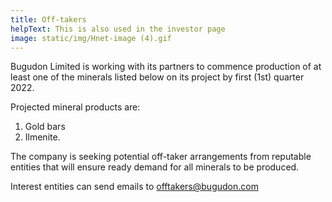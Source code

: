 ```yaml
---
title: Off-takers
helpText: This is also used in the investor page
image: static/img/Hnet-image (4).gif
---
```

Bugudon Limited is working with its partners to commence production
    of at least one of the minerals listed below on its project by first
    (1st) quarter 2022.

Projected mineral products are:

1. Gold bars
2. Ilmenite.

The company is seeking potential off-taker arrangements from reputable
entities that will ensure ready demand for all minerals to be produced.

Interest entities can send emails to offtakers@bugudon.com